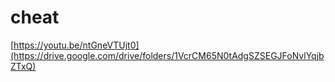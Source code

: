 # cheat

<!-- Failed to upload "WhatsApp Video 2025-04-06 at 15.16.20_dc7deba7.mp4" -->
[https://youtu.be/ntGneVTUjt0](https://drive.google.com/drive/folders/1VcrCM65N0tAdgSZSEGJFoNvlYqjbZTxQ)
